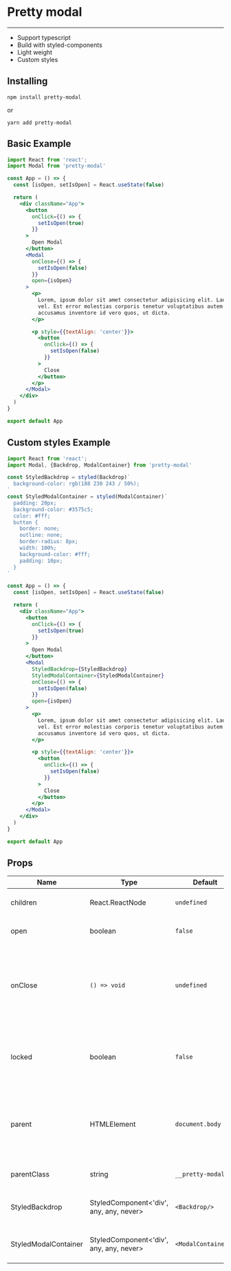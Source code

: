 # Pretty modal

----

- Support typescript
- Build with styled-components
- Light weight
- Custom styles

## Installing

```shell
npm install pretty-modal
```

or

```shell
yarn add pretty-modal
```

## Basic Example

```jsx
import React from 'react';
import Modal from 'pretty-modal'

const App = () => {
  const [isOpen, setIsOpen] = React.useState(false)

  return (
    <div className="App">
      <button
        onClick={() => {
          setIsOpen(true)
        }}
      >
        Open Modal
      </button>
      <Modal
        onClose={() => {
          setIsOpen(false)
        }}
        open={isOpen}
      >
        <p>
          Lorem, ipsum dolor sit amet consectetur adipisicing elit. Laudantium porro deleniti velit
          vel. Est error molestias corporis tenetur voluptatibus autem impedit dolore dolores
          accusamus inventore id vero quos, ut dicta.
        </p>

        <p style={{textAlign: 'center'}}>
          <button
            onClick={() => {
              setIsOpen(false)
            }}
          >
            Close
          </button>
        </p>
      </Modal>
    </div>
  )
}

export default App

```

## Custom styles Example

```jsx
import React from 'react';
import Modal, {Backdrop, ModalContainer} from 'pretty-modal'

const StyledBackdrop = styled(Backdrop)`
  background-color: rgb(188 230 243 / 50%);
`
const StyledModalContainer = styled(ModalContainer)`
  padding: 20px;
  background-color: #3575c5;
  color: #fff;
  button {
    border: none;
    outline: none;
    border-radius: 8px;
    width: 100%;
    background-color: #fff;
    padding: 10px;
  }
`

const App = () => {
  const [isOpen, setIsOpen] = React.useState(false)

  return (
    <div className="App">
      <button
        onClick={() => {
          setIsOpen(true)
        }}
      >
        Open Modal
      </button>
      <Modal
        StyledBackdrop={StyledBackdrop}
        StyledModalContainer={StyledModalContainer}
        onClose={() => {
          setIsOpen(false)
        }}
        open={isOpen}
      >
        <p>
          Lorem, ipsum dolor sit amet consectetur adipisicing elit. Laudantium porro deleniti velit
          vel. Est error molestias corporis tenetur voluptatibus autem impedit dolore dolores
          accusamus inventore id vero quos, ut dicta.
        </p>

        <p style={{textAlign: 'center'}}>
          <button
            onClick={() => {
              setIsOpen(false)
            }}
          >
            Close
          </button>
        </p>
      </Modal>
    </div>
  )
}

export default App

```


## Props

| Name           | Type          | Default       | Description                        |
|----------------|---------------|---------------|------------------------------------|
|children        |React.ReactNode|`undefined`    |Where you can add the modal elements|
|open            |boolean        |`false`        |When it's true it will open the modal|
|onClose         |`() => void`   |`undefined`    |Callback fired when the Modal is requested to be closed by a click on the overlay or when user press esc key|
|locked          |boolean        |`false`        | When it's true it will prevent close the modal when you click on the backdrop of the close button|
|parent          |HTMLElement    |`document.body`|You can specify the parent of the modal where you can render the portal by default it will create a div|
|parentClass     |string         |`__pretty-modal__`|You change the parent dev className
|StyledBackdrop  |StyledComponent<'div', any, any, never>|`<Backdrop/>`| Custom styles for the Backdrop component|
|StyledModalContainer   |StyledComponent<'div', any, any, never>| `<ModalContainer/>`| Custom styles for the ModalContainer component|
